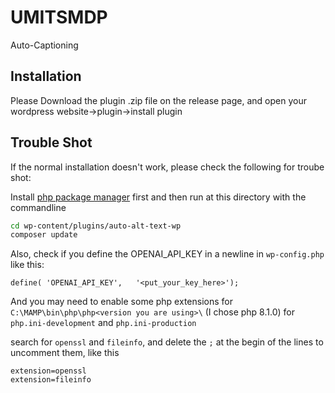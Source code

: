 # UMITSMDP
Auto-Captioning

## Installation

Please Download the plugin .zip file on the release page, and open your wordpress website->plugin->install plugin

## Trouble Shot
If the normal installation doesn't work, please check the following for troube shot:

Install [php package manager](https://getcomposer.org/) first and then run at this directory with the commandline
```bash
cd wp-content/plugins/auto-alt-text-wp
composer update
```
Also, check if you define the OPENAI_API_KEY in a newline in `wp-config.php` like this:
```
define( 'OPENAI_API_KEY',   '<put_your_key_here>');
```
And you may need to enable some php extensions for `C:\MAMP\bin\php\php<version you are using>\` (I chose php 8.1.0) for `php.ini-development` and `php.ini-production`

search for `openssl` and `fileinfo`, and delete the `;` at the begin of the lines to uncomment them, like this
```
extension=openssl
extension=fileinfo
```
